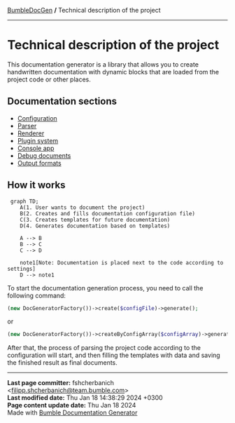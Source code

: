 [BumbleDocGen](/docs/README.md) **/**
Technical description of the project

---


# Technical description of the project

This documentation generator is a library that allows you to create handwritten documentation with dynamic blocks that are loaded from the project code or other places.

## Documentation sections


- [Configuration](/docs/tech/01_configuration.md)
- [Parser](/docs/tech/02_parser/readme.md)
- [Renderer](/docs/tech/03_renderer/readme.md)
- [Plugin system](/docs/tech/04_pluginSystem.md)
- [Console app](/docs/tech/05_console.md)
- [Debug documents](/docs/tech/06_debugging.md)
- [Output formats](/docs/tech/07_outputFormat.md)

## How it works

```mermaid
 graph TD;
    A(1. User wants to document the project)
    B(2. Creates and fills documentation configuration file)
    C(3. Creates templates for future documentation)
    D(4. Generates documentation based on templates)

    A --> B
    B --> C
    C --> D

    note1[Note: Documentation is placed next to the code according to settings]
    D --> note1
```

To start the documentation generation process, you need to call the following command:

```php
(new DocGeneratorFactory())->create($configFile)->generate();
```

or

```php
(new DocGeneratorFactory())->createByConfigArray($configArray)->generate();
```

After that, the process of parsing the project code according to the configuration will start, and then filling the templates with data and saving the finished result as final documents.


---

**Last page committer:** fshcherbanich &lt;filipp.shcherbanich@team.bumble.com&gt;<br>**Last modified date:**   Thu Jan 18 14:38:29 2024 +0300<br>**Page content update date:** Thu Jan 18 2024<br>Made with [Bumble Documentation Generator](https://github.com/bumble-tech/bumble-doc-gen/blob/master/docs/README.md)